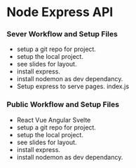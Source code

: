 # Node Express API


### Sever Workflow and Setup Files
- setup a git repo for project.
- setup the local project.
- see slides for layout.
- install express.
- install nodemon as dev dependancy.
- Setup express to serve pages. index.js

### Public Workflow and Setup Files
- React Vue Angular Svelte
- setup a git repo for project.
- setup the local project.
- see slides for layout.
- install express.
- install nodemon as dev dependancy.
